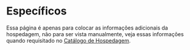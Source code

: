 # Específicos

Essa página é apenas para colocar as informações adicionais da hospedagem, não para ser vista manualmente, veja essas informações quando requisitado no [Catálogo de Hospedagem](../).

